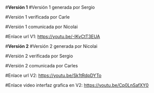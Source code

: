 #**Versión 1**
#Versión 1 generada por Sergio 

#Versión 1 verificada por Carle 

#Versión 1 comunicada por Nicolai

#Enlace url V1: https://youtu.be/-IKvCtT3EUA


#**Versión 2**
#Versión 2 generada por Nicolai

#Versión 2 verificada por Sergio

#Versión 2 comunicada por Carles

#Enlace url V2: https://youtu.be/Sk1tRdpDYTo

#Enlace video interfaz grafica en V2: https://youtu.be/Cp0LnSafXY0
